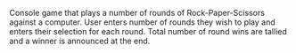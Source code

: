 Console game that plays a number of rounds of Rock-Paper-Scissors against a computer. User enters number of rounds they wish to play and enters their selection for each round. Total number of round wins are tallied and a winner is announced at the end.